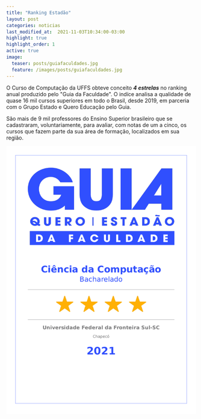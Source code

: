 ```yaml
---
title: "Ranking Estadão"
layout: post
categories: noticias
last_modified_at:  2021-11-03T10:34:00-03:00
highlight: true
highlight_order: 1
active: true
image:
  teaser: posts/guiafaculdades.jpg
  feature: /images/posts/guiafaculdades.jpg
---
```


O Curso de Computação da UFFS obteve conceito ***4 estrelas***  no ranking anual produzido pelo "Guia da Faculdade". O indíce analisa  a qualidade de quase 16 mil cursos superiores em todo o Brasil, desde 2019, em parceria com o Grupo Estado e Quero Educação pelo Guia. 

São mais de 9 mil professores do Ensino Superior brasileiro que se cadastraram, voluntariamente, para avaliar, com notas de um a cinco, os cursos que fazem parte da sua área de formação, localizados em sua região. 

![Imagem](/images/posts/resultado.png)

